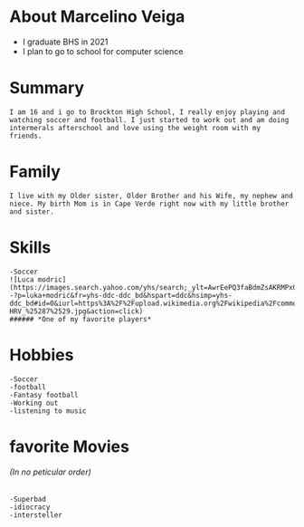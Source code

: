# About Marcelino Veiga
- I graduate BHS in 2021
- I plan to go to school for computer science

# Summary
    I am 16 and i go to Brockton High School, I really enjoy playing and watching soccer and football. I just started to work out and am doing intermerals afterschool and love using the weight room with my friends.

# Family
    I live with my Older sister, Older Brother and his Wife, my nephew and niece. My birth Mom is in Cape Verde right now with my little brother and sister.

# Skills
    -Soccer
    ![Luca modric](https://images.search.yahoo.com/yhs/search;_ylt=AwrEePQ3faBdmZsAKRMPxQt.;_ylu=X3oDMTByMjB0aG5zBGNvbG8DYmYxBHBvcwMxBHZ0aWQDBHNlYwNzYw--?p=luka+modrić&fr=yhs-ddc-ddc_bd&hspart=ddc&hsimp=yhs-ddc_bd#id=0&iurl=https%3A%2F%2Fupload.wikimedia.org%2Fwikipedia%2Fcommons%2Fe%2Fe9%2FISL-HRV_%25287%2529.jpg&action=click)
    ###### *One of my favorite players*

# Hobbies
    -Soccer
    -football
    -Fantasy football
    -Working out
    -listening to music

# favorite Movies
###### (In no peticular order)
    -Superbad
    -idiocracy
    -intersteller

